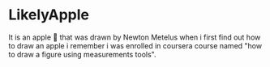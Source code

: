 # LikelyApple
It is an apple 🍎 that was drawn by Newton Metelus
when i first find out how to draw an apple i remember i was enrolled in coursera course named "how to draw a figure using measurements tools".
